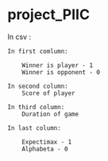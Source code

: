 # project_PIIC


In csv :

    In first comlumn:

        Winner is player - 1
        Winner is opponent - 0

    In second column: 
        Score of player

    In third column: 
        Duration of game

    In last column:

        Expectimax - 1
        Alphabeta - 0